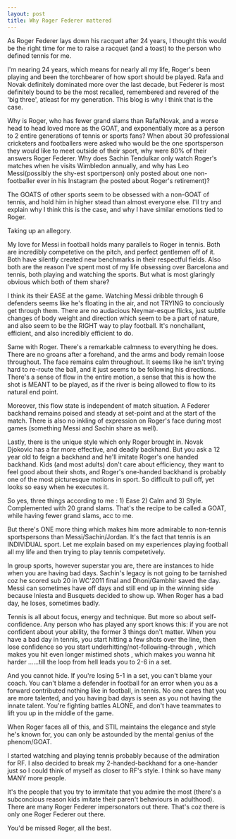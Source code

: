 ```yaml
---
layout: post
title: Why Roger Federer mattered 
---
```


As Roger Federer lays down his racquet after 24 years, I thought this would be the right time for me to raise a racquet (and a toast) to the person who defined tennis for me. 

I'm nearing 24 years, which means for nearly all my life, Roger's been playing and been the torchbearer of how sport should be played. Rafa and Novak definitely dominated more over the last decade, but Federer is most definitely bound to be the most recalled, remembered and revered of the 'big three', atleast for my generation. This blog is why I think that is the case. 

Why is Roger, who has fewer grand slams than Rafa/Novak, and a worse head to head loved more as the GOAT, and exponentially more as a person to 2 entire generations of tennis or sports fans? When about 30 professional cricketers and footballers were asked who would be the one sportsperson they would like to meet outside of their sport, why were 80% of their answers Roger Federer. Why does Sachin Tendulkar only watch Roger's matches when he visits Wimbledon annually, and why has Leo Messi(possibly the shy-est sportperson) only posted about one non-footballer ever in his Instagram (he posted about Roger's retirement)? 

The GOATS of other sports seem to be obsessed with a non-GOAT of tennis, and hold him in higher stead than almost everyone else. I'll try and explain why I think this is the case, and why I have similar emotions tied to Roger.

Taking up an allegory.

My love for Messi in football holds many parallels to Roger in tennis. Both are incredibly competetive on the pitch, and perfect gentlemen off of it. Both have silently created new benchmarks in their respectful fields. Also both are the reason I've spent most of my life obsessing over Barcelona and tennis, both playing and watching the sports. But what is most glaringly obvious which both of them share?

I think its their EASE at the game. Watching Messi dribble through 6 defenders seems like he's floating in the air, and not TRYING to conciously get through them. There are no audacious Neymar-esque flicks, just subtle changes of body weight and direction which seem to be a part of nature, and also seem to be the RIGHT way to play football. It's nonchallant, efficient, and also incredibly efficient to do. 

Same with Roger. There's a remarkable calmness to everything he does. There are no groans after a forehand, and the arms and body remain loose throughout. The face remains calm throughout. It seems like he isn't trying hard to re-route the ball, and it just seems to be following his directions. There's a sense of flow in the entire motion, a sense that this is how the shot is MEANT to be played, as if the river is being allowed to flow to its natural end point. 

Moreover, this flow state is independent of match situation. A Federer backhand remains poised and steady at set-point and at the start of the match. There is also no inkling of expression on Roger's face during most games (something Messi and Sachin share as well).

Lastly, there is the unique style which only Roger brought in. Novak Djokovic has a far more effective, and deadly backhand. But you ask a 12 year old to feign a backhand and he'll imitate Roger's one handed backhand. Kids (and most adults) don't care about efficiency, they want to feel good about their shots, and Roger's one-handed backhand is probably one of the most picturesque motions in sport. So difficult to pull off, yet looks so easy when he executes it. 

So yes, three things according to me : 1) Ease 2) Calm and 3) Style. Complemented with 20 grand slams. That's the recipe to be called a GOAT, while having fewer grand slams, acc to me.

But there's ONE more thing which makes him more admirable to non-tennis sportspersons than Messi/Sachin/Jordan. It's the fact that tennis is an INDIVIDUAL sport. Let me explain based on my experiences playing football all my life and then trying to play tennis competetively.

In group sports, however superstar you are, there are instances to hide when you are having bad days. Sachin's legacy is not going to be tarnished coz he scored sub 20 in WC'2011 final and Dhoni/Gambhir saved the day. Messi can sometimes have off days and still end up in the winning side because Iniesta and Busquets decided to show up. When Roger has a bad day, he loses, sometimes badly.

Tennis is all about focus, energy and technique. But more so about self-confidence. Any person who has played any sport knows this: if you are not confident about your ability, the former 3 things don't matter. When you have a bad day in tennis, you start hitting a few shots over the line, then lose confidence so you start underhitting/not-following-through , which makes you hit even longer mistimed shots , which makes you wanna hit harder ......till the loop from hell leads you to 2-6 in a set. 

And you cannot hide. If you're losing 5-1 in a set, you can't blame your coach. You can't blame a defender in football for an error when you as a forward contributed nothing like in football, in tennis. No one cares that you are more talented, and you having bad days is seen as you not having the innate talent. You're fighting battles ALONE, and don't have teammates to lift you up in the middle of the game. 

When Roger faces all of this, and STIL maintains the elegance and style he's known for, you can only be astounded by the mental genius of the phenom/GOAT.

I started watching and playing tennis probably because of the admiration for RF. I also decided to break my 2-handed-backhand for a one-hander just so I could think of myself as closer to RF's style. I think so have many MANY more people. 

It's the people that you try to immitate that you admire the most (there's a subconcious reason kids imitate their paren't behaviours in adulthood). There are many Roger Federer impersonators out there. That's coz there is only one Roger Federer out there. 

You'd be missed Roger, all the best. 








